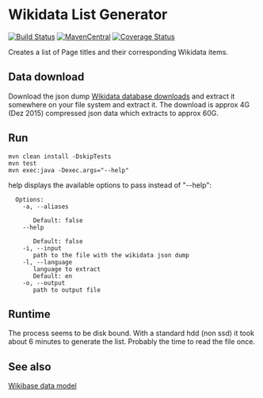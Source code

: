 Wikidata List Generator
=======================
[![Build Status](https://travis-ci.org/physikerwelt/WikidataListGenerator.svg?branch=master)](https://travis-ci.org/physikerwelt/WikidataListGenerator)
[![MavenCentral](https://maven-badges.herokuapp.com/maven-central/com.formulasearchengine/wikidatalistgenerator/badge.svg)](https://search.maven.org/#search%7Cga%7C1%7Cg%3A%22com.formulasearchengine%22)
[![Coverage Status](https://coveralls.io/repos/physikerwelt/WikidataListGenerator/badge.svg?branch=master&service=github)](https://coveralls.io/github/physikerwelt/WikidataListGenerator?branch=master)

Creates a list of Page titles and their corresponding Wikidata items.
## Data download
Download the json dump [Wikidata database downloads](https://www.wikidata.org/wiki/Wikidata:Database_download) and 
extract it somewhere on your file system and extract it.
The download is approx 4G (Dez 2015) compressed json data which extracts to approx 60G.
## Run
```
mvn clean install -DskipTests
mvn test
mvn exec:java -Dexec.args="--help"
```
help displays the available options to pass instead of "--help":
```
  Options:
    -a, --aliases

       Default: false
    --help

       Default: false
    -i, --input
       path to the file with the wikidata json dump
    -l, --language
       language to extract
       Default: en
    -o, --output
       path to output file
```


## Runtime
The process seems to be disk bound. With a standard hdd (non ssd) it took about 6 minutes to generate the list.
Probably the time to read the file once.

## See also
[Wikibase data model](https://www.mediawiki.org/wiki/Wikibase/DataModel/JSON)

